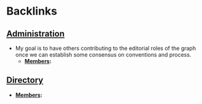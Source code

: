 
# Backlinks
## [Administration](<Administration.md>)
- My goal is to have others contributing to the editorial roles of the graph once we can establish some consensus on conventions and process.
    - **[Members](<Members.md>):**

## [Directory](<Directory.md>)
- **[Members](<Members.md>):**

